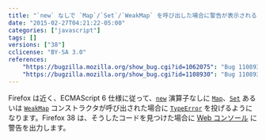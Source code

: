 ```yaml
---
title: "`new` なしで `Map`/`Set`/`WeakMap` を呼び出した場合に警告が表示されるようになりました"
date: "2015-02-27T04:21:22-05:00"
categories: ["javascript"]
tags: []
versions: ["38"]
cclicense: "BY-SA 3.0"
references:
    "https://bugzilla.mozilla.org/show_bug.cgi?id=1062075": "Bug 1108930 – Throw for ES6 built-in constructors called without `new`"
    "https://bugzilla.mozilla.org/show_bug.cgi?id=1108930": "Bug 1108930 – Fix in-tree consumers that call Map/Set/WeakMap constructors without \"new\""
---
```

Firefox は近く、ECMAScript 6 仕様に従って、[`new`](https://developer.mozilla.org/ja/docs/Web/JavaScript/Reference/Operators/new) 演算子なしに [`Map`](https://developer.mozilla.org/ja/docs/Web/JavaScript/Reference/Global_Objects/Map)、[`Set`](https://developer.mozilla.org/ja/docs/Web/JavaScript/Reference/Global_Objects/Set) あるいは [`WeakMap`](https://developer.mozilla.org/ja/docs/Web/JavaScript/Reference/Global_Objects/WeakMap) コンストラクタが呼び出された場合に [`TypeError`](https://developer.mozilla.org/ja/docs/Web/JavaScript/Reference/Global_Objects/TypeError) を投げるようになります。Firefox 38 は、そうしたコードを見つけた場合に [Web コンソール](https://developer.mozilla.org/ja/docs/Tools/Web_Console) に警告を出力します。
